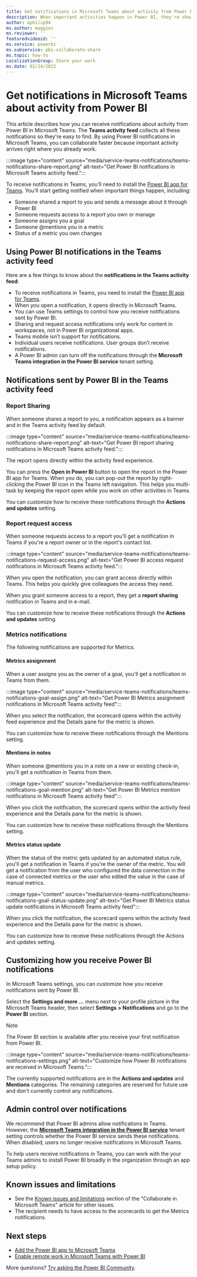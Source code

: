 ```yaml
---
title: Get notifications in Microsoft Teams about activity from Power BI
description: When important activities happen in Power BI, they're shown in the Microsoft Teams activity feed.
author: aphilip94
ms.author: maggies
ms.reviewer: ''
featuredvideoid: ''
ms.service: powerbi
ms.subservice: pbi-collaborate-share
ms.topic: how-to
LocalizationGroup: Share your work
ms.date: 02/14/2022
---
```


# Get notifications in Microsoft Teams about activity from Power BI

This article describes how you can receive notifications about activity from Power BI in Microsoft Teams. The **Teams activity feed** collects all these notifications so they're easy to find. By using Power BI notifications in Microsoft Teams, you can collaborate faster because important activity arrives right where you already work.

:::image type="content" source="media/service-teams-notifications/teams-notifications-share-report.png" alt-text="Get Power BI notifications in Microsoft Teams activity feed.":::

To receive notifications in Teams, you’ll need to install the [Power BI app for Teams](service-microsoft-teams-app.md). You’ll start getting notified when important things happen, including:

- Someone shared a report to you and sends a message about it through Power BI
- Someone requests access to a report you own or manage
- Someone assigns you a goal
- Someone @mentions you in a metric 
- Status of a metric you own changes

## Using Power BI notifications in the Teams activity feed

Here are a few things to know about the **notifications in the Teams activity feed**:

- To receive notifications in Teams, you need to install the [Power BI app for Teams](service-microsoft-teams-app.md).
- When you open a notification, it opens directly in Microsoft Teams.
- You can use Teams settings to control how you receive notifications sent by Power BI.
- Sharing and request access notifications only work for content in workspaces, not in Power BI organizational apps.
- Teams mobile isn’t support for notifications.
- Individual users receive notifications. User groups don’t receive notifications. 
- A Power BI admin can turn off the notifications through the **Microsoft Teams integration in the Power BI service** tenant setting.

## Notifications sent by Power BI in the Teams activity feed

### Report Sharing

When someone shares a report to you, a notification appears as a banner and in the Teams activity feed by default.

:::image type="content" source="media/service-teams-notifications/teams-notifications-share-report.png" alt-text="Get Power BI report sharing notifications in Microsoft Teams activity feed.":::

The report opens directly within the activity feed experience. 

You can press the **Open in Power BI** button to open the report in the Power BI app for Teams. When you do, you can pop-out the report by right-clicking the Power BI icon in the Teams left navigation. This helps you multi-task by keeping the report open while you work on other activities in Teams.

You can customize how to receive these notifications through the **Actions and updates** setting.

### Report request access

When someone requests access to a report you'll get a notification in Teams if you're a report owner or in the report's contact list. 

:::image type="content" source="media/service-teams-notifications/teams-notifications-request-access.png" alt-text="Get Power BI access request notifications in Microsoft Teams activity feed.":::


When you open the notification, you can grant access directly within Teams. This helps you quickly give colleagues the access they need.

When you grant someone access to a report, they get a **report sharing** notification in Teams and in e-mail.

You can customize how to receive these notifications through the **Actions and updates** setting.

### Metrics notifications

The following notifications are supported for Metrics.

#### Metrics assignment 

When a user assigns you as the owner of a goal, you'll get a notification in Teams from them.

:::image type="content" source="media/service-teams-notifications/teams-notifications-goal-assign.png" alt-text="Get Power BI Metrics assignment notifications in Microsoft Teams activity feed":::

When you select the notification, the scorecard opens within the activity feed experience and the Details pane for the metric is shown. 

You can customize how to receive these notifications through the Mentions setting.

#### Mentions in notes

When someone @mentions you in a note on a new or existing check-in, you'll get a notification in Teams from them.

:::image type="content" source="media/service-teams-notifications/teams-notifications-goal-mention.png" alt-text="Get Power BI Metrics mention notifications in Microsoft Teams activity feed":::

When you click the notification, the scorecard opens within the activity feed experience and the Details pane for the metric is shown. 

You can customize how to receive these notifications through the Mentions setting.

#### Metrics status update 

When the status of the metric gets updated by an automated status rule, you'll get a notification in Teams if you're the owner of the metric. You will get a notification from the user who configured the data connection in the case of connected metrics or the user who edited the value in the case of manual metrics.

:::image type="content" source="media/service-teams-notifications/teams-notifications-goal-status-update.png" alt-text="Get Power BI Metrics status update notifications in Microsoft Teams activity feed":::

When you click the notification, the scorecard opens within the activity feed experience and the Details pane for the metric is shown. 

You can customize how to receive these notifications through the Actions and updates setting.

## Customizing how you receive Power BI notifications
In Microsoft Teams settings, you can customize how you receive notifications sent by Power BI.

Select the **Settings and more ...** menu next to your profile picture in the Microsoft Teams header, then select **Settings > Notifications** and go to the **Power BI** section.

> [!NOTE]
> The Power BI section is available after you receive your first notification from Power BI.

:::image type="content" source="media/service-teams-notifications/teams-notifications-settings.png" alt-text="Customize how Power BI notifications are received in Microsoft Teams.":::

The currently supported notifications are in the **Actions and updates** and **Mentions** categories. The remaining categories are reserved for future use and don't currently control any notifications. 

## Admin control over notifications 

We recommend that Power BI admins allow notifications in Teams. However, the [**Microsoft Teams integration in the Power BI service**](../admin/service-admin-portal-export-sharing.md#enable-microsoft-teams-integration-in-the-power-bi-service) tenant setting controls whether the Power BI service sends these notifications. When disabled, users no longer receive notifications in Microsoft Teams. 

To help users receive notifications in Teams, you can work with the your Teams admins to install Power BI broadly in the organization through an app setup policy.

## Known issues and limitations

- See the [Known issues and limitations](service-collaborate-microsoft-teams.md#known-issues-and-limitations) section of the "Collaborate in Microsoft Teams" article for other issues.
- The recipient needs to have access to the scorecards to get the Metrics notifications. 

## Next steps

- [Add the Power BI app to Microsoft Teams](service-microsoft-teams-app.md)
- [Enable remote work in Microsoft Teams with Power BI](service-collaborate-microsoft-teams.md)

More questions? [Try asking the Power BI Community](https://community.powerbi.com/).
